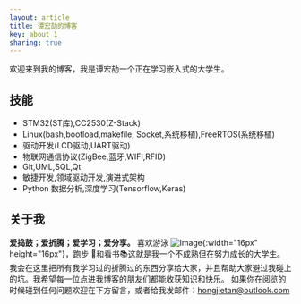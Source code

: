 ```yaml
---
layout: article
title: 谭宏劼的博客
key: about_1
sharing: true
---
```


欢迎来到我的博客，我是谭宏劼一个正在学习嵌入式的大学生。

## 技能

- STM32(ST库),CC2530(Z-Stack)
- Linux(bash,bootload,makefile,	Socket,系统移植),FreeRTOS(系统移植)
- 驱动开发(LCD驱动,UART驱动)
- 物联网通信协议(ZigBee,蓝牙,WIFI,RFID)
- Git,UML,SQL,Qt
- 敏捷开发,领域驱动开发,演进式架构
- Python 数据分析,深度学习(Tensorflow,Keras)
<!--more-->

## 关于我

**爱捣鼓；爱折腾；爱学习；爱分享。** 喜欢游泳 ![Image](https://s1.ax1x.com/2020/06/23/NUqoo8.jpg){:width="16px" height="16px"}，跑步 :runner:和看书:books:这就是我一个不成熟但在努力成长的大学生。  
我会在这里把所有我学习过的折腾过的东西分享给大家，并且帮助大家避过我碰上的坑。我希望每一位点进我博客的朋友们都能收获知识和快乐。
如果你在阅览的时候碰到任何问题欢迎在下方留言，或者给我发邮件：[hongjietan@outlook.com](mailto:hongjietan@outlook.com)
